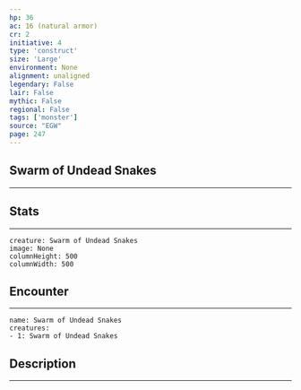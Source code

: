 ```yaml
---
hp: 36
ac: 16 (natural armor)
cr: 2
initiative: 4
type: 'construct'    
size: 'Large'
environment: None
alignment: unaligned
legendary: False
lair: False
mythic: False
regional: False
tags: ['monster']
source: "EGW"
page: 247
---
```


## Swarm of Undead Snakes
---



## Stats
---

```statblock
creature: Swarm of Undead Snakes
image: None
columnHeight: 500
columnWidth: 500
```

## Encounter
---

```encounter-table
name: Swarm of Undead Snakes
creatures:
- 1: Swarm of Undead Snakes
```

## Description
---




